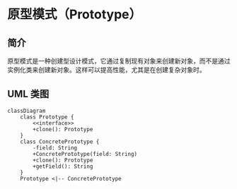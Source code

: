 # 原型模式（Prototype）

## 简介

原型模式是一种创建型设计模式，它通过复制现有对象来创建新对象，而不是通过实例化类来创建新对象。这样可以提高性能，尤其是在创建复杂对象时。

## UML 类图

```mermaid
classDiagram
    class Prototype {
        <<interface>>
        +clone(): Prototype
    }
    class ConcretePrototype {
        -field: String
        +ConcretePrototype(field: String)
        +clone(): Prototype
        +getField(): String
    }
    Prototype <|-- ConcretePrototype
```